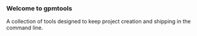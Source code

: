 ### Welcome to gpmtools

A collection of tools designed to keep project creation and shipping in the command line.
